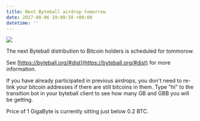 ```yaml
---
title: Next Byteball airdrop tomorrow
date: 2017-08-06 19:09:58 +00:00
datetime: ''
---
```



![](https://image.prntscr.com/image/m3xYOgtXQrOswU8WEO7RpQ.png)

The next Byteball distribution to Bitcoin holders is scheduled for tommorow.

See [https://byteball.org/#dist](https://byteball.org/#dist) for more information.

If you have already participated in previous airdrops, you don't need to re-link your bitcoin addresses if there are still bitcoins in them. Type "hi" to the transition bot in your byteball client to see how many GB and GBB you will be getting.

Price of 1 GigaByte is currently sitting just below 0.2 BTC.